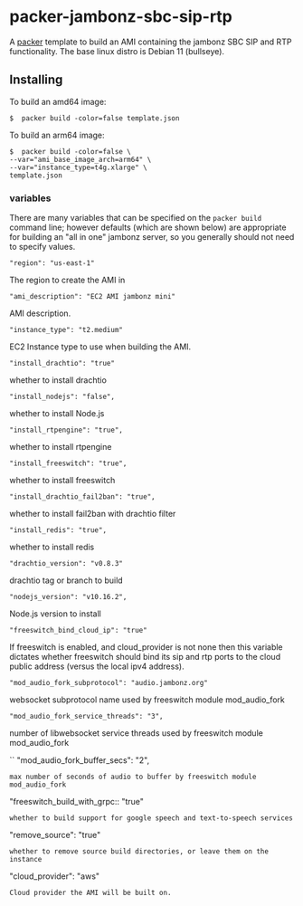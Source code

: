 # packer-jambonz-sbc-sip-rtp

A [packer](https://www.packer.io/) template to build an AMI containing the jambonz SBC SIP and RTP functionality.  The base linux distro is Debian 11 (bullseye).

## Installing 

To build an amd64 image:

```
$  packer build -color=false template.json
```

To build an arm64 image:

```
$  packer build -color=false \
--var="ami_base_image_arch=arm64" \
--var="instance_type=t4g.xlarge" \
template.json
```

### variables
There are many variables that can be specified on the `packer build` command line; however defaults (which are shown below) are appropriate for building an "all in one" jambonz server, so you generally should not need to specify values.

```
"region": "us-east-1"
```
The region to create the AMI in

```
"ami_description": "EC2 AMI jambonz mini"
```
AMI description.

```
"instance_type": "t2.medium"
```
EC2 Instance type to use when building the AMI.

```
"install_drachtio": "true"
```
whether to install drachtio

```
"install_nodejs": "false",
```
whether to install Node.js

```
"install_rtpengine": "true",
```
whether to install rtpengine

```
"install_freeswitch": "true",
```
whether to install freeswitch

```
"install_drachtio_fail2ban": "true",
```
whether to install fail2ban with drachtio filter

```
"install_redis": "true",
```
whether to install redis

```
"drachtio_version": "v0.8.3"
```
drachtio tag or branch to build

```
"nodejs_version": "v10.16.2",
```
Node.js version to install

```
"freeswitch_bind_cloud_ip": "true"
```
If freeswitch is enabled, and cloud_provider is not none then this variable dictates whether freeswitch should bind its sip and rtp ports to the cloud public address (versus the local ipv4 address).

```
"mod_audio_fork_subprotocol": "audio.jambonz.org"
```
websocket subprotocol name used by freeswitch module mod_audio_fork

```
"mod_audio_fork_service_threads": "3",
```
number of libwebsocket service threads used by freeswitch module mod_audio_fork

``
"mod_audio_fork_buffer_secs": "2",
```
max number of seconds of audio to buffer by freeswitch module mod_audio_fork

```
"freeswitch_build_with_grpc:: "true"
```
whether to build support for google speech and text-to-speech services

```
"remove_source": "true"
```
whether to remove source build directories, or leave them on the instance

```
"cloud_provider": "aws"
```
Cloud provider the AMI will be built on.
